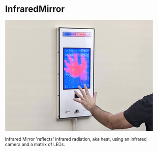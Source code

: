# InfraredMirror
 
<img src="https://github.com/reubenstr/InfraredMirror/blob/master/images/infrared-mirror-waving-hand-closeup-2.jpg" width="480">

Infrared Mirror 'reflects' infrared radiation, aka heat, using an infrared camera and a matrix of LEDs.
